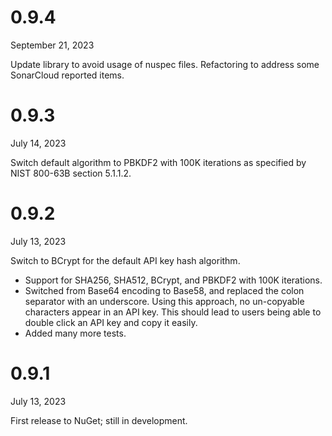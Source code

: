 # 0.9.4
September 21, 2023

Update library to avoid usage of nuspec files.
Refactoring to address some SonarCloud reported items.

# 0.9.3
July 14, 2023

Switch default algorithm to PBKDF2 with 100K iterations as specified by NIST 800-63B section 5.1.1.2.

# 0.9.2
July 13, 2023

Switch to BCrypt for the default API key hash algorithm.
* Support for SHA256, SHA512, BCrypt, and PBKDF2 with 100K iterations.
* Switched from Base64 encoding to Base58, and replaced the colon separator with an underscore. Using
this approach, no un-copyable characters appear in an API key.  This should lead to users being able
to double click an API key and copy it easily.
* Added many more tests.

# 0.9.1
July 13, 2023

First release to NuGet; still in development.

